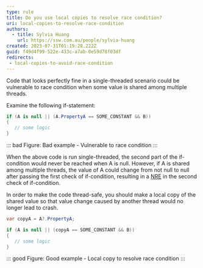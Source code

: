 ```yaml
---
type: rule
title: Do you use local copies to resolve race condition?
uri: local-copies-to-resolve-race-condition
authors:
  - title: Sylvia Huang
    url: https://ssw.com.au/people/sylvia-huang
created: 2023-07-31T01:19:28.222Z
guid: f49d4f99-522e-433c-a7ab-0e59d78f03df
redirects: 
 - local-copies-to-avoid-race-condition
---
```

Code that looks perfectly fine in a single-threaded scenario could be vulnerable to race condition when some value is shared among multiple threads.

<!--endintro-->

Examine the following if-statement:

```csharp
if (A is null || (A.PropertyA == SOME_CONSTANT && B))
{
   // some logic
}
```
::: bad
Figure: Bad example - Vulnerable to race condition
:::

When the above code is run single-threaded, the second part of the if-condition would never be reached when A is null. However, if A is shared among multiple threads, the value of A could change from not null to null after passing the first check of if-condition, resulting in a [NRE](https://learn.microsoft.com/en-us/dotnet/api/system.nullreferenceexception?view=net-7.0) in the second check of if-condition.

In order to make the code thread-safe, you should make a local copy of the shared value so that value change caused by another thread would no longer lead to crash.


```csharp
var copyA = A?.PropertyA;

if (A is null || (copyA == SOME_CONSTANT && B))
{
   // some logic
}
```
::: good
Figure: Good example - Local copy to resolve race condition
:::
